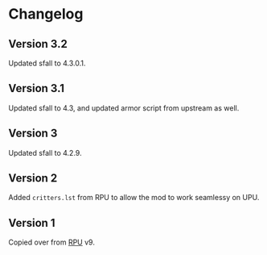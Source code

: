 # Changelog

## Version 3.2
Updated sfall to 4.3.0.1.

## Version 3.1
Updated sfall to 4.3, and updated armor script from upstream as well.

## Version 3
Updated sfall to 4.2.9.

## Version 2
Added `critters.lst` from RPU to allow the mod to work seamlessy on UPU.

## Version 1
Copied over from [RPU](https://github.com/BGforgeNet/Fallout2_Restoration_Project) v9.
